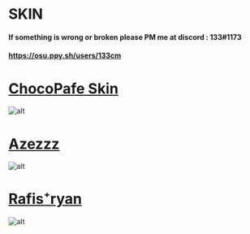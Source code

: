 # SKIN
#### If something is wrong or broken please PM me at discord : 133#1173 
#### https://osu.ppy.sh/users/133cm




# [ChocoPafe Skin](https://mega.nz/file/llkgSQhL#44Xt0Tcqx4Q-SiAhQ4fYqYQdvYt8StdoQD0iaLVsIEQ)
![alt](https://i.imgur.com/CAkPhvu.png)


# [Azezzz](https://mega.nz/file/ExdWnSTQ#GpjUU0YYDzMCJYMjrDTq1vdtwlWbH38ZSzkTols3Qu4)
![alt](https://i.imgur.com/ze195J3.png)

# [Rafis⁺ryan](https://mega.nz/file/k0N2UIDa#DIw9p94lBVBL7dw0-4QcLZBucR-zV_r3XRc55vUa0F8)
![alt](https://i.imgur.com/93J7VGW.png)
